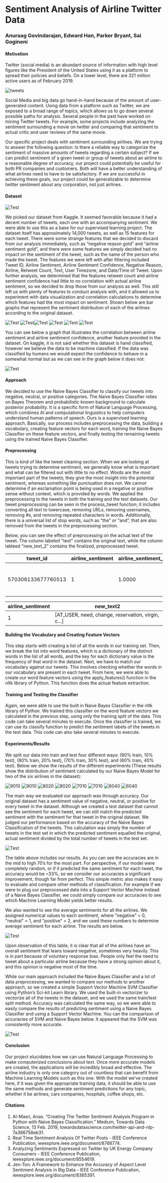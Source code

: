 # Sentiment Analysis of Airline Twitter Data

### Anuraag Govindarajan, Edward Han, Parker Bryant, Sai Gogineni


#### Motivation

Twitter (social media) is an abundant source of information with high level figures like the President of the United States using it as a platform to spread their policies and beliefs. On a lower level, there are 321 million active users as of February 2019.

![tweets](Images/tweetexample.png)

Social Media and big data go hand-in-hand because of the amount of user-generated content. Using data from a platform such as Twitter, we are exposed to a broad range of topics, which allows us to go down several possible paths for analysis. Several people in the past have worked on mining Twitter tweets. For example, some projects include analyzing the sentiment surrounding a movie on twitter and comparing that sentiment to actual critic and user reviews of the same movie.

Our specific project deals with sentiment surrounding airlines. We are trying to answer the following question: Is there a reliable way to categorize the sentiment of massive amounts of tweets regarding a certain subject? If we can predict sentiment of a given tweet or group of tweets about an airline to a reasonable degree of accuracy, our project could potentially be useful for both PR companies and customers. Both will have a better understanding of what airlines need to have to be satisfactory. If we are successful in achieving these goals, our project could be generalizable to determine twitter sentiment about any corporation, not just airlines.

#### Dataset

![Test](Images/wordcloud.png)

We picked our dataset from Kaggle. It seemed favorable because it had a decent number of tweets, each one with an accompanying sentiment. We were able to use this as a base for our supervised learning project. The dataset itself has approximately 14,000 tweets, as well as 15 features for each tweet. There were some strange features that we decided to discard from our analysis immediately, such as “negative reason gold” and “airline sentiment gold”, and there were some features we simply decided had no impact on the sentiment of the tweet, such as the name of the person who made the tweet. The features we were left with after filtering included Tweet ID, Airline Sentiment, Airline Sentiment Confidence, Negative Reason, Airline, Retweet Count, Text, User Timezone, and Date/Time of Tweet. Upon further analysis, we determined that the features retweet count and airline sentiment confidence had little to no correlation with actual airline sentiment, so we decided to drop those from our analysis as well. This still left us with plenty of features to conduct analysis with, and it allowed us to experiment with data visualization and correlation calculations to determine which features had the most impact on sentiment. Shown below are bar graphs that represent the sentiment distribution of each of the airlines according to the original dataset.

![Test](Images/All/uni.png) ![Test](Images/All/us.png)![Test](Images/All/ame.png) ![Test](Images/All/sw.png) ![Test](Images/All/delta.png) ![Test](Images/All/vam.png)

You can see below a graph that illustrates the correlation between airline sentiment and airline sentiment confidence, another feature provided in the dataset. On kaggle, it is not said whether this dataset is hand classified, however we believe the data to be machine classified. If the data was classified by humans we would expect the confidence to behave in a somewhat normal but as we can see in the graph below it does not:

![Test](Images/samplecorr.png)

#### Approach

We decided to use the Naive Bayes Classifier to classify our tweets into negative, neutral, or positive categories. The Naive Bayes Classifier relies on Bayes Theorem and probabilistic known background to calculate posterior probability. It is a specific form of Natural Language Processing, which combines AI and computational linguistics to help computers understand human patterns of speech. Ours is a supervised learning approach. Basically, our process includes preprocessing the data, building a vocabulary, creating feature vectors for each word, training the Naive Bayes Classifier on these feature vectors, and finally testing the remaining tweets using the trained Naive Bayes Classifier.

#### Preprocessing

This is kind of like the tweet cleaning section. When we are looking at tweets trying to determine sentiment, we generally know what is important and what can be filtered out with little to no effect. Words are the most important part of the tweets; they give the most insight into the potential sentiment, whereas something like punctuation does not. We cannot determine if an exclamation point is being used in a negative or positive sense without context, which is provided by words. We applied the preprocessing to the tweets in both the training and the test datasets. Our tweet preprocessing can be seen in the process_tweet function; it includes converting all text to lowercase, removing URLs, removing usernames, removing #s, and removing repeated characters in words. Additionally, there is a universal list of stop words, such as “the” or “and”, that are also removed from the tweets in the preprocessing section.

Below, you can see the effect of preprocessing on the actual text of the tweet. The column labeled "text" contains the original text, while the column lableed "new_text_2" contains the finalized, preprocessed tweet.

| tweet_id | airline_sentiment |	airline_sentiment_confidence |	negativereason |	negativereason_confidence |	airline |	retweet_count |	text |	tweet_created |	tweet_location |	user_timezone |	new_text | new_text2 |
| --- | --- | --- | --- | --- | --- | --- | --- | --- | --- | --- | --- | --- |
| 570306133677760513 |	1 |	1.0000 |	NaN |	NaN |	Virgin America |	0 |	@VirginAmerica Need to change reservation. Hav... |	2015-02-24 11:35:52 -0800 |	NaN |	Eastern Time (US & Canada) |	[@VirginAmerica, Need, change, reservation. h...] | [AT_USER, need, change, reservation, virgin, c...] |

| airline_sentiment | new_text2 |
| --- | --- |
| 1 | [AT_USER, need, change, reservation, virgin, c...] |

#### Building the Vocabulary and Creating Feature Vectors

This step starts with creating a list of all the words in our training set. Then, we break the list into word features, which is a dictionary of the distinct words in the list of all words, and the key for each dictionary value is the frequency of that word in the dataset. Next, we have to match our vocabulary against our tweets. This involves checking whether the words in our vocabulary are present in each tweet. From here, we were able to create our word feature vectors using the apply_features() function in the nltk library of Python. This function does the actual feature extraction.

#### Training and Testing the Classifier

Again, we were able to use the built in Naive Bayes Classifier in the nltk library of Python. We trained this classifier on the word feature vectors we calculated in the previous step, using only the training split of the data. This code can take several minutes to execute. Once the classifier is trained, we can use its classify function to predict the sentiment labels of the tweets in the test data. This code can also take several minutes to execute.

#### Experiments/Results

We split our data into train and test four different ways: (90% train, 10% test), (80% train, 20% test), (70% train, 30% test), and (60% train, 40% test). Below we show the results of the different experiments (These results show the distribution of sentiment calculated by our Naive Bayes Model for two of the six airlines in the dataset):

![9010](Images/9010/sw90.png) ![9010](Images/9010/uni90.png) 
![8020](Images/8020/sw80.png) ![8020](Images/8020/uni80.png) 
![7010](Images/7030/sw70.png) ![7010](Images/7030/uni70.png) 
![6040](Images/6040/sw60.png) ![6040](Images/6040/uni60.png) 


The main way we evaluated our approach was through accuracy. Our original dataset has a sentiment value of negative, neutral, or positive for every tweet in the dataset. Although we created a test dataset that cannot see the sentiment for each tweet, we can still match the predicted sentiment with the sentiment for that tweet in the original dataset. We judged our performance based on the accuracy of the Naive Bayes Classification of the tweets. This calculation was simply the number of tweets in the test set in which the predicted sentiment equalled the original, actual sentiment divided by the total number of tweets in the test set.

![Test](Images/accuracies.png)

The table above includes our results. As you can see the accuracies are in the mid to high 70’s for the most part. For perspective, if our model were completely random, or if it predicted the same sentiment for each tweet, the accuracy would be ~33%, so we consider our accuracies a significant improvement, though far from perfect. This simple metric also makes it easy to evaluate and compare other methods of classification. For example if we were to plug our preprocessed data into a Support Vector Machine instead of a Naive Bayes Classifier, we could simply compare our accuracies to see which Machine Learning Model yields better results.

We also wanted to see the average sentiments for all the airlines. We assigned numerical values to each sentiment, where "negative" = 0, "neutral" = 1, and "positive" = 2, and we used these numbers to determine average sentiment for each airline. The results are below.

![Test](Images/averagesentiments.png)

Upon observation of this table, it is clear that all of the airlines have an overall sentiment that leans toward negative, sometimes very heavily. This is in part because of voluntary response bias. People only feel the need to tweet about a particular airline because they have a strong opinion about it, and this opinion is negative most of the time.

While our main approach included the Naive Bayes Classifier and a lot of data preprocessing, we wanted to compare our methods to another approach, so we created a simple Support Vector Machine SVM Classifier using Python’s Sci-kit Learn library. We used the built-in vectorizer to vectorize all of the tweets in the dataset, and we used the same train/test split method. Accuracy was calculated the same way, so we were able to easily compare the results of predicting sentiment using a Naive Bayes Classifier and using a Support Vector Machine. You can the comparison of accuracies of SVM and Naive Bayes below. It appeared that the SVM was consistently more accurate.

![Test](Images/comparison.png)

#### Conclusion

Our project elucidates how we can use Natural Language Processing to make computerized conclusions about text. Once more accurate models are created, the applications will be incredibly broad and effective. The airline industry is only one category out of countless that can benefit from Machine Learning Models such as this one. With the model we’ve created here, if it was given the appropriate training data, it should be able to use the same methods and generate sentiment predictions for any topic, whether it be airlines, cars companies, hospitals, coffee shops, etc.

#### Citations

1. Al-Masri, Anas. “Creating The Twitter Sentiment Analysis Program in Python with Naive Bayes Classification.” Medium,          Towards Data Science, 13 Feb. 2019, towardsdatascience.com/twitter-api-and-nlp-7a386758eb31.
2. Real Time Sentiment Analysis Of Twitter Posts - IEEE Conference Publication, ieeexplore.ieee.org/document/8768774.
3. Analyzing Sentiments Expressed on Twitter by UK Energy Company Consumers - IEEE Conference Publication,                      ieeexplore.ieee.org/document/8554619.
4. Jen-Ton: A Framework to Enhance the Accuracy of Aspect Level Sentiment Analysis in Big Data - IEEE Conference Publication,   ieeexplore.ieee.org/document/8365391.
